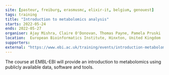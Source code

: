 ```yaml
---
site: [pasteur, freiburg, erasmusmc, elixir-it, belgium, genouest]
tags: training
title: "Introduction to metabolomics analysis"
starts: 2022-05-24
ends: 2022-05-27
organiser: Ajay Mishra, Claire O'Donovan, Thomas Payne, Pamela Pruski 
location:  European Bioinformatics Institute, Hinxton, United Kingdom 
supporters:
external: "https://www.ebi.ac.uk/training/events/introduction-metabolomics-analysis/"
---
```


The course at EMBL-EBI will provide an introduction to metabolomics using publicly available data, software and tools.  
